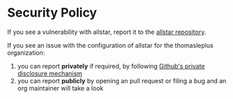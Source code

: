 # Security Policy

If you see a vulnerability with allstar, report it to the [allstar repository](https://github.com/ossf/allstar).

If you see an issue with the configuration of allstar for the thomasleplus organization:

1. you can report **privately** if required, by following [Github's private disclosure mechanism](https://docs.github.com/en/code-security/security-advisories/guidance-on-reporting-and-writing-information-about-vulnerabilities/privately-reporting-a-security-vulnerability)
1. you can report **publicly** by opening an pull request or filing a bug and an org maintainer will take a look
